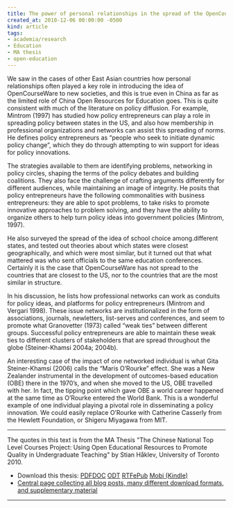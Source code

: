 ```yaml
---
title: The power of personal relationships in the spread of the OpenCourseWare model
created_at: 2010-12-06 00:00:00 -0500
kind: article
tags:
- academia/research
- Education
- MA thesis
- open-education
---
```


We saw in the cases of other East Asian countries how personal
relationships often played a key role in introducing the idea of
OpenCourseWare to new societies, and this is true even in China as far
as the limited role of China Open Resources for Education goes. This is
quite consistent with much of the literature on policy diffusion. For
example, Mintrom (1997) has studied how policy entrepreneurs can play a
role in spreading policy between states in the US, and also how
membership in professional organizations and networks can assist this
spreading of norms. He defines policy entrepreneurs as “people who seek
to initiate dynamic policy change”, which they do through attempting to
win support for ideas for policy innovations.

The strategies available to them are identifying problems, networking in
policy circles, shaping the terms of the policy debates and building
coalitions. They also face the challenge of crafting arguments
differently for different audiences, while maintaining an image of
integrity. He posits that policy entrepreneurs have the following
commonalities with business entrepreneurs: they are able to spot
problems, to take risks to promote innovative approaches to problem
solving, and they have the ability to organize others to help turn
policy ideas into government policies (Mintrom, 1997).

He also surveyed the spread of the idea of school choice among.different
states, and tested out theories about which states were closest
geographically, and which were most similar, but it turned out that what
mattered was who sent officials to the same education conferences.
Certainly it is the case that OpenCourseWare has not spread to the
countries that are closest to the US, nor to the countries that are the
most similar in structure.

In his discussion, he lists how professional networks can work as
conduits for policy ideas, and platforms for policy entrepreneurs
(Mintrom and Vergari 1998). These issue networks are institutionalized
in the form of associations, journals, newletters, list-serves and
conferences, and seem to promote what Granovetter (1973) called “weak
ties” between different groups. Successful policy entrepreneurs are able
to maintain these weak ties to different clusters of stakeholders that
are spread throughout the globe (Steiner-Khamsi 2004a; 2004b).

An interesting case of the impact of one networked individual is what
Gita Steiner-Khamsi (2006) calls the “Maris O’Rourke” effect. She was a
New Zealander instrumental in the development of outcomes-based
education (OBE) there in the 1970’s, and when she moved to the US, OBE
travelled with her. In fact, the tipping point which gave OBE a world
career happened at the same time as O’Rourke entered the World Bank.
This is a wonderful example of one individual playing a pivotal role in
disseminating a policy innovation. We could easily replace O’Rourke with
Catherine Casserly from the Hewlett Foundation, or Shigeru Miyagawa from
MIT.

* * * * *

The quotes in this text is from the MA Thesis "The Chinese National Top
Level Courses Project: Using Open Educational Resources to Promote
Quality in Undergraduate Teaching" by Stian Håklev, University of
Toronto 2010.

-   Download this thesis:
  [PDF](http://reganmian.net/top-level-courses/Haklev_Stian_201009_MA_thesis.pdf)[DOC](http://reganmian.net/top-level-courses/Haklev_Stian_201009_MA_thesis.doc)
  [ODT](http://reganmian.net/top-level-courses/Haklev_Stian_201009_MA_thesis.odt)
  [RTF](http://reganmian.net/top-level-courses/Haklev_Stian_201009_MA_thesis.rtf)[ePub](http://reganmian.net/top-level-courses/top-level-courses.epub)
  [Mobi
  (Kindle)](http://reganmian.net/top-level-courses/top-level-courses.mobi)
-   [Central page collecting all blog posts, many different download
  formats, and supplementary
  material](http://http://reganmian.net/top-level-courses)

* * * * *
